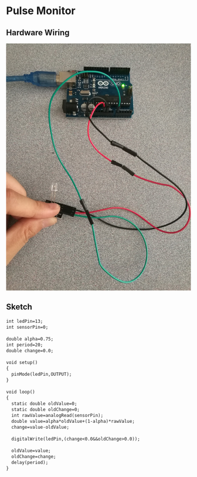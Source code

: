 # Pulse Monitor

## Hardware Wiring
![Image](../../Examples/sensor-kit-for-arduino/035_pulsemonitor.jpg)

## Sketch
```
int ledPin=13;
int sensorPin=0;

double alpha=0.75;
int period=20;
double change=0.0;

void setup()
{
  pinMode(ledPin,OUTPUT);
}

void loop()
{
  static double oldValue=0;
  static double oldChange=0;
  int rawValue=analogRead(sensorPin);
  double value=alpha*oldValue+(1-alpha)*rawValue;
  change=value-oldValue;

  digitalWrite(ledPin,(change<0.0&&oldChange>0.0));
  
  oldValue=value;
  oldChange=change;
  delay(period);
}
```